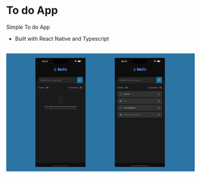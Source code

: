 # To do App

Simple To do App

- Built with React Native and Typescript

<br>
<img src="./assets/cover.png"/>
